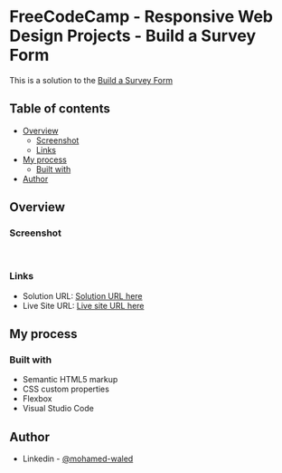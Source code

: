 # FreeCodeCamp - Responsive Web Design Projects - Build a Survey Form

This is a solution to the [Build a Survey Form](https://www.freecodecamp.org/learn/responsive-web-design/responsive-web-design-projects/build-a-survey-form) 

## Table of contents

- [Overview](#overview)
  - [Screenshot](#screenshot)
  - [Links](#links)
- [My process](#my-process)
  - [Built with](#built-with)
- [Author](#author)

## Overview

### Screenshot

![]()
![]()

### Links

- Solution URL: [Solution URL here](https://codepen.io/mohamed-waled-the-styleful/pen/MWoZWvG)
- Live Site URL: [Live site URL here](https://mohamed-waled.github.io/Survey-Form/)

## My process

### Built with

- Semantic HTML5 markup
- CSS custom properties
- Flexbox
- Visual Studio Code

## Author

- Linkedin - [@mohamed-waled](https://www.linkedin.com/in/mohamed-waled-82a51a1bb/)